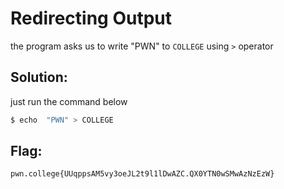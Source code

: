 
# Redirecting Output 

 the program asks us to write "PWN" to `COLLEGE` using `>` operator

## Solution:

just run the command below

```sh
$ echo  "PWN" > COLLEGE
```

## Flag: 

```
pwn.college{UUqppsAM5vy3oeJL2t9l1lDwAZC.QX0YTN0wSMwAzNzEzW}
```



